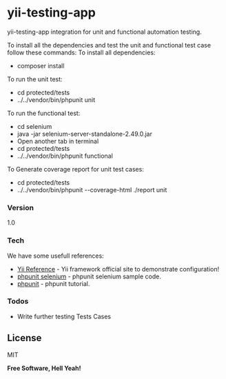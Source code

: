 # yii-testing-app

yii-testing-app integration for unit and functional automation testing.

To install all the dependencies and test the unit and functional test case follow these commands:
To install all dependencies:
  - composer install

To run the unit test:
  - cd protected/tests
  - ../../vendor/bin/phpunit unit
 
To run the functional test:
  - cd selenium
  - java -jar selenium-server-standalone-2.49.0.jar
  - Open another tab in terminal
  - cd protected/tests
  - ../../vendor/bin/phpunit functional

To Generate coverage report for unit test cases:
  - cd protected/tests
  - ../../vendor/bin/phpunit --coverage-html ./report unit

### Version
1.0

### Tech

We have some usefull references:

* [Yii Reference] - Yii framework official site to demonstrate configuration!
* [phpunit selenium] - phpunit selenium sample code.
* [phpunit] - phpunit tutorial.


### Todos

 - Write further testing Tests Cases

License
----

MIT


**Free Software, Hell Yeah!**

[//]: # (These are reference links used in the body of this note and get stripped out when the markdown processor does its job. There is no need to format nicely because it shouldn't be seen.)


   [Yii reference]: <http://www.yiiframework.com/doc/guide/1.1/en/test.overview>
   [phpunit selenium]: <http://apigen.juzna.cz/doc/sebastianbergmann/phpunit-selenium/package-PHPUnit.Selenium.html>
   [phpunit]: <https://phpunit.de/manual/4.8/en/index.html>



